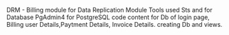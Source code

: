 DRM - Billing module for Data Replication Module
Tools used Sts and for Database PgAdmin4 for PostgreSQL
code content for Db of login page, Billing user Details,Paytment Details, Invoice Details.
creating Db and views.
